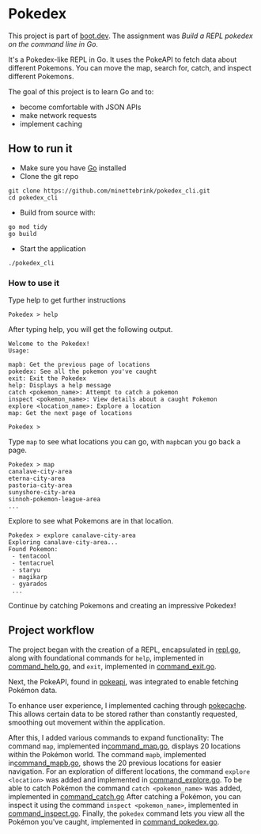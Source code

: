 # Pokedex

This project is part of [boot.dev](https://www.boot.dev/). The assignment was _Build a REPL pokedex on the command line in Go_. 

It's a Pokedex-like REPL in Go. It uses the PokeAPI to fetch data about different Pokemons. You can move the map, search for, catch, and inspect different Pokemons.

The goal of this project is to learn Go and to:
- become comfortable with JSON APIs
- make network requests
- implement caching

## How to run it
- Make sure you have [Go](https://go.dev/) installed
- Clone the git repo
```
git clone https://github.com/minettebrink/pokedex_cli.git
cd pokedex_cli
```
- Build from source with:
```
go mod tidy 
go build 
```
- Start the application
```
./pokedex_cli
```
### How to use it 
Type help to get further instructions
```
Pokedex > help 
```
After typing help, you will get the following output.
```
Welcome to the Pokedex!
Usage:

mapb: Get the previous page of locations
pokedex: See all the pokemon you've caught
exit: Exit the Pokedex
help: Displays a help message
catch <pokemon_name>: Attempt to catch a pokemon
inspect <pokemon_name>: View details about a caught Pokemon
explore <location_name>: Explore a location
map: Get the next page of locations

Pokedex >
```
Type `map` to see what locations you can go, with `mapb`can you go back a page.
```
Pokedex > map
canalave-city-area
eterna-city-area
pastoria-city-area
sunyshore-city-area
sinnoh-pokemon-league-area
...
```

Explore to see what Pokemons are in that location.
```
Pokedex > explore canalave-city-area
Exploring canalave-city-area...
Found Pokemon: 
 - tentacool
 - tentacruel
 - staryu
 - magikarp
 - gyarados
 ...
```
Continue by catching Pokemons and creating an impressive Pokedex!

## Project workflow 
The project began with the creation of a REPL, encapsulated in [repl.go](repl.go), along with foundational commands for `help`, implemented in [command_help.go](command_help.go), and `exit`, implemented in [command_exit.go](command_exit.go).

Next, the PokeAPI, found in [pokeapi](internal/pokeapi/), was integrated to enable fetching Pokémon data. 

To enhance user experience, I implemented caching through [pokecache](internal/pokecache/). This allows certain data to be stored rather than constantly requested, smoothing out movement within the application.

After this, I added various commands to expand functionality:
The command `map`, implemented in[command_map.go](command_map.go), displays 20 locations within the Pokémon world.
The command `mapb`, implemented in[command_mapb.go](command_mapb.go), shows the 20 previous locations for easier navigation.
For an exploration of different locations, the command `explore <location>` was added and implemented in [command_explore.go](command_explore.go).
To be able to catch Pokémon the command `catch <pokemon_name>` was added, implemented in [command_catch.go](command_catch.go)
After catching a Pokémon, you can inspect it using the command `inspect <pokemon_name>`, implemented in  [command_inspect.go](command_inspect.go).
Finally, the `pokedex` command lets you view all the Pokémon you've caught, implemented in [command_pokedex.go](command_pokedex.go).

